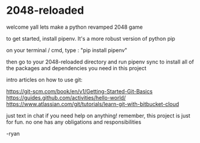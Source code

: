 # 2048-reloaded


welcome yall lets make a python revamped 2048 game

to get started, install pipenv. It's a more robust version of python pip

on your terminal / cmd, type : "pip install pipenv"

then go to your 2048-reloaded directory and run pipenv sync to install all
of the packages and dependencies you need in this project

intro articles on how to use git:

https://git-scm.com/book/en/v1/Getting-Started-Git-Basics
https://guides.github.com/activities/hello-world/
https://www.atlassian.com/git/tutorials/learn-git-with-bitbucket-cloud

just text in chat if you need help on anything!
remember, this project is just for fun. no one has any obligations and responsibilities

-ryan




